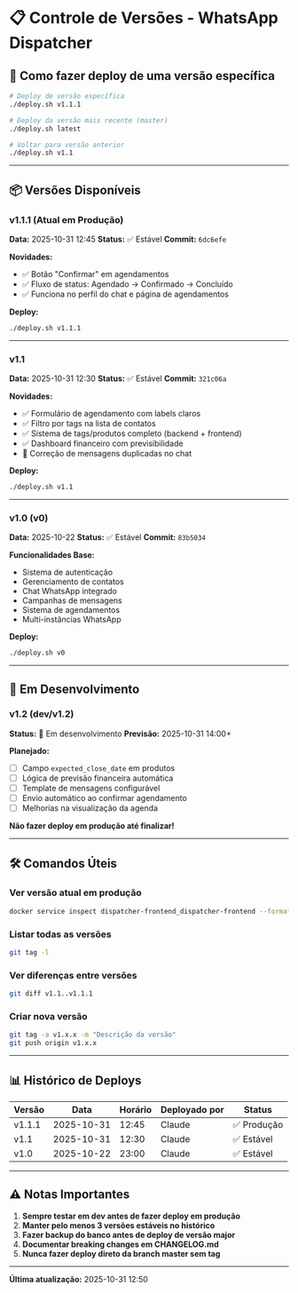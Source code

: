 # 📋 Controle de Versões - WhatsApp Dispatcher

## 🚀 Como fazer deploy de uma versão específica

```bash
# Deploy de versão específica
./deploy.sh v1.1.1

# Deploy da versão mais recente (master)
./deploy.sh latest

# Voltar para versão anterior
./deploy.sh v1.1
```

---

## 📦 Versões Disponíveis

### v1.1.1 (Atual em Produção)
**Data:** 2025-10-31 12:45
**Status:** ✅ Estável
**Commit:** `6dc6efe`

**Novidades:**
- ✅ Botão "Confirmar" em agendamentos
- ✅ Fluxo de status: Agendado → Confirmado → Concluído
- ✅ Funciona no perfil do chat e página de agendamentos

**Deploy:**
```bash
./deploy.sh v1.1.1
```

---

### v1.1
**Data:** 2025-10-31 12:30
**Status:** ✅ Estável
**Commit:** `321c06a`

**Novidades:**
- ✅ Formulário de agendamento com labels claros
- ✅ Filtro por tags na lista de contatos
- ✅ Sistema de tags/produtos completo (backend + frontend)
- ✅ Dashboard financeiro com previsibilidade
- 🐛 Correção de mensagens duplicadas no chat

**Deploy:**
```bash
./deploy.sh v1.1
```

---

### v1.0 (v0)
**Data:** 2025-10-22
**Status:** ✅ Estável
**Commit:** `83b5034`

**Funcionalidades Base:**
- Sistema de autenticação
- Gerenciamento de contatos
- Chat WhatsApp integrado
- Campanhas de mensagens
- Sistema de agendamentos
- Multi-instâncias WhatsApp

**Deploy:**
```bash
./deploy.sh v0
```

---

## 🔄 Em Desenvolvimento

### v1.2 (dev/v1.2)
**Status:** 🚧 Em desenvolvimento
**Previsão:** 2025-10-31 14:00+

**Planejado:**
- [ ] Campo `expected_close_date` em produtos
- [ ] Lógica de previsão financeira automática
- [ ] Template de mensagens configurável
- [ ] Envio automático ao confirmar agendamento
- [ ] Melhorias na visualização da agenda

**Não fazer deploy em produção até finalizar!**

---

## 🛠️ Comandos Úteis

### Ver versão atual em produção
```bash
docker service inspect dispatcher-frontend_dispatcher-frontend --format '{{.Spec.TaskTemplate.ContainerSpec.Image}}'
```

### Listar todas as versões
```bash
git tag -l
```

### Ver diferenças entre versões
```bash
git diff v1.1..v1.1.1
```

### Criar nova versão
```bash
git tag -a v1.x.x -m "Descrição da versão"
git push origin v1.x.x
```

---

## 📊 Histórico de Deploys

| Versão | Data | Horário | Deployado por | Status |
|--------|------|---------|---------------|--------|
| v1.1.1 | 2025-10-31 | 12:45 | Claude | ✅ Produção |
| v1.1   | 2025-10-31 | 12:30 | Claude | ✅ Estável |
| v1.0   | 2025-10-22 | 23:00 | Claude | ✅ Estável |

---

## ⚠️ Notas Importantes

1. **Sempre testar em dev antes de fazer deploy em produção**
2. **Manter pelo menos 3 versões estáveis no histórico**
3. **Fazer backup do banco antes de deploy de versão major**
4. **Documentar breaking changes em CHANGELOG.md**
5. **Nunca fazer deploy direto da branch master sem tag**

---

**Última atualização:** 2025-10-31 12:50
